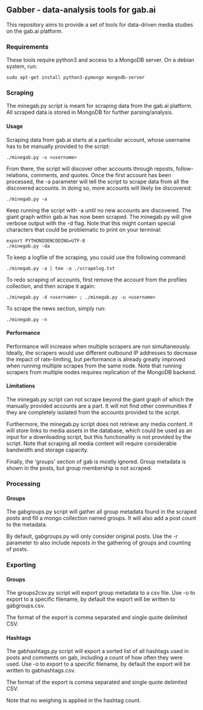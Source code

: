 ## Gabber - data-analysis tools for gab.ai

This repository aims to provide a set of tools for data-driven media studies on the gab.ai platform.

### Requirements

These tools require python3 and access to a MongoDB server.
On a debian system, run:

    sudo apt-get install python3-pymongo mongodb-server

### Scraping

The minegab.py script is meant for scraping data from the gab.ai platform. All scraped data is stored in MongoDB for further parsing/analysis.

#### Usage

Scraping data from gab.ai starts at a particular account, whose username has to be manually provided to the script:

    ./minegab.py -u <username>

From there, the script will discover other accounts through reposts, follow-relations, comments, and quotes.
Once the first account has been processed, the -a parameter will tell the script to scrape data from all the discovered accounts. In doing so, more accounts will likely be discovered:

    ./minegab.py -a

Keep running the script with -a until no new accounts are discovered. The giant graph within gab.ai has now been scraped.
The minegab.py will give verbose output with the -d flag. Note that this might contain special characters that could be problematic to print on your terminal:

    export PYTHONIOENCODING=UTF-8
    ./minegab.py -da

To keep a logfile of the scraping, you could use the following command:

    ./minegab.py -a | tee -a ./scrapelog.txt

To redo scraping of accounts, first remove the account from the profiles collection, and then scrape it again:

    ./minegab.py -d <username> ; ./minegab.py -u <username>

To scrape the news section, simply run:

    ./minegab.py -n

#### Performance

Performance will increase when multiple scrapers are run simultaneously. Ideally, the scrapers would use different outbound IP addresses to decrease the impact of rate-limiting, but performance is already greatly improved when running multiple scrapes from the same node. Note that running scrapers from multiple nodes requires replication of the MongoDB backend.

#### Limitations

The minegab.py script can not scrape beyond the giant graph of which the manually provided accounts are a part. It will not find other communities if they are completely isolated from the accounts provided to the script.

Furthermore, the minegab.py script does not retrieve any media content. It will store links to media assets in the database, which could be used as an input for a downloading script, but this functionality is not provided by the script. Note that scraping all media content will require considerable bandwidth and storage capacity.

Finally, the 'groups' section of gab is mostly ignored. Group metadata is shown in the posts, but group membership is not scraped.


### Processing

#### Groups

The gabgroups.py script will gather all group metadata found in the scraped posts and fill a mongo collection named groups. It will also add a post count to the metadata.

By default, gabgroups.py will only consider original posts. Use the -r parameter to also include reposts in the gathering of groups and counting of posts.


### Exporting

#### Groups

The groups2csv.py script will export group metadata to a csv file. Use -o <filename> to export to a specific filename, by default the export will be written to gabgroups.csv.

The format of the export is comma separated and single quote delimited CSV.

#### Hashtags

The gabhashtags.py script will export a sorted list of all hashtags used in posts and comments on gab, including a count of how often they were used. Use -o <filename> to export to a specific filename, by default the export will be written to gabhashtags.csv.

The format of the export is comma separated and single quote delimited CSV.

Note that no weighing is applied in the hashtag count.

